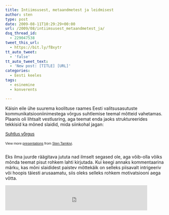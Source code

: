 ```yaml
---
title: Intiimsusest, metaandmetest ja leidmisest
author: sten
type: post
date: 2009-08-11T10:29:29+00:00
url: /2009/08/intiimsusest_metaandmetest_ja/
dsq_thread_id:
  - 229047538
tweet_this_url:
  - https://bit.ly/fBxytr
tt_auto_tweet:
  - 'false'
tt_auto_tweet_text:
  - 'New post: [TITLE] [URL]'
categories:
  - Eesti keeles
tags:
  - esinemine
  - konverents

---
```

Käisin eile ühe suurema koolituse raames Eesti valitsusasutuste kommunikatsiooniinimestega võrgus suhtlemise teemal mõtteid vahetamas. Plaanis oli lihtsalt vestlusring, aga teemat enda jaoks struktureerides tekkisid ka mõned slaidid, mida siinkohal jagan:

<div style="width:425px;text-align:left" id="__ss_1841406">
  <a style="font:14px Helvetica,Arial,Sans-serif;display:block;margin:12px 0 3px 0;text-decoration:underline;" href="http://www.slideshare.net/seikatsu/suhtlus-vrgus" title="Suhtlus võrgus">Suhtlus võrgus</a></p> 
  
  <div style="font-size:11px;font-family:tahoma,arial;height:26px;padding-top:2px;">
    View more <a style="text-decoration:underline;" href="http://www.slideshare.net/">presentations</a> from <a style="text-decoration:underline;" href="http://www.slideshare.net/seikatsu">Sten Tamkivi</a>.
  </div>
</div>

Eks ilma juurde räägitava jututa nad ilmselt segased ole, aga võib-olla võiks mõnda teemat pisut rohkem lahti kirjutada. Kui keegi annaks kommentaarina märku, kas mõni slaididest paistev mõttekäik on selleks piisavalt intrigeeriv või hoopis täiesti arusaamatu, siis oleks selleks rohkem motivatsiooni aega võtta.

<iframe src="http://www.facebook.com/plugins/like.php?href=http%3A%2F%2Fsten.tamkivi.com%2F2009%2F08%2Fintiimsusest_metaandmetest_ja%2F&layout=standard&show_faces=true&width=450&action=like&colorscheme=light&height=80" scrolling="no" frameborder="0" style="border:none; overflow:hidden; width:450px; height:80px;" allowTransparency="true"></iframe>